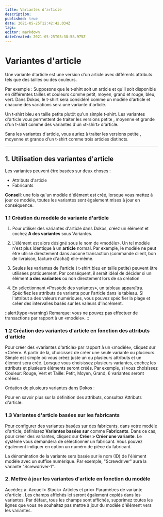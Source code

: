 ```yaml
---
title: Variantes d'article
description: 
published: true
date: 2021-05-25T12:42:42.034Z
tags: 
editor: markdown
dateCreated: 2021-05-25T08:38:58.975Z
---
```


# Variantes d'article
Une variante d'article est une version d'un article avec différents attributs tels que des tailles ou des couleurs.

Par exemple : Supposons que le t-shirt soit un article et qu'il soit disponible en différentes tailles et couleurs comme petit, moyen, grand et rouge, bleu, vert. Dans Dokos, le t-shirt sera considéré comme un modèle d'article et chacune des variations sera une variante d'article.

Un t-shirt bleu en taille petite plutôt qu'un simple t-shirt. Les variantes d'article vous permettent de traiter les versions petite , moyenne et grande d'un t-shirt comme des variantes d'un «t-shirt» d'article.

Sans les variantes d'article, vous auriez à traiter les versions petite , moyenne et grande d'un t-shirt comme trois articles distincts.

---

## 1. Utilisation des variantes d'article 
Les variantes peuvent être basées sur deux choses :

- Attributs d'article
- Fabricants

**Conseil**: une fois qu'un modèle d'élément est créé, lorsque vous mettez à jour ce modèle, toutes les variantes sont également mises à jour en conséquence.

### 1.1 Création du modèle de variante d'article 
1. Pour utiliser des variantes d'article dans Dokos, créez un élément et cochez **A des variantes** sous Variantes.

2. L'élément est alors désigné sous le nom de «modèle». Un tel modèle n'est plus identique à un **article** normal. Par exemple, le modèle ne peut être utilisé directement dans aucune transaction (commande client, bon de livraison, facture d'achat) elle-même.

3. Seules les variantes de l'article ( t-shirt bleu en taille petite) peuvent être utilisées pratiquement. Par conséquent, il serait idéal de décider si un élément **a des variantes** ou non directement lors de sa création

4. En sélectionnant «Possède des variantes», un tableau apparaîtra. Spécifiez les attributs de variante pour l'article dans le tableau. Si l'attribut a des valeurs numériques, vous pouvez spécifier la plage et créer des intervalles basés sur les valeurs d'incrément.

::alert{type=warning}
Remarque: vous ne pouvez pas effectuer de transactions par rapport à un «modèle».
::

### 1.2 Création des variantes d'article en fonction des attributs d'article 
Pour créer des «variantes d'article» par rapport à un «modèle», cliquez sur «Créer». À partir de là, choisissez de créer une seule variante ou plusieurs. Simple est simple où vous créez juste un ou plusieurs attributs et un élément sera créé. Lorsque vous choisissez plusieurs variantes, cochez les attributs et plusieurs éléments seront créés. Par exemple, si vous choisissez Couleur: Rouge, Vert et Taille: Petit, Moyen, Grand, 6 variantes seront créées.

Création de plusieurs variantes dans Dokos :

Pour en savoir plus sur la définition des attributs, consultez Attributs d'article.

### 1.3 Variantes d'article basées sur les fabricants 
Pour configurer des variantes basées sur des fabricants, dans votre modèle d'article, définissez **Variantes basées sur** comme **Fabricants**. Dans ce cas, pour créer des variantes, cliquez sur **Créer > Créer une variante**. Le système vous demandera de sélectionner un fabricant. Vous pouvez également indiquer en option un numéro de pièce du fabricant.

La dénomination de la variante sera basée sur le nom (ID) de l'élément modèle avec un suffixe numérique. Par exemple, "Screwdriver" aura la variante "Screwdriver-1".

### 2. Mettre à jour les variantes d'article en fonction du modèle 
Accédez à: Accueil> Stock> Articles et prix> Paramètres de variante d'article . Les champs affichés ici seront également copiés dans les variantes. Par défaut, tous les champs sont affichés, supprimez toutes les lignes que vous ne souhaitez pas mettre à jour du modèle d'élément vers les variantes.





